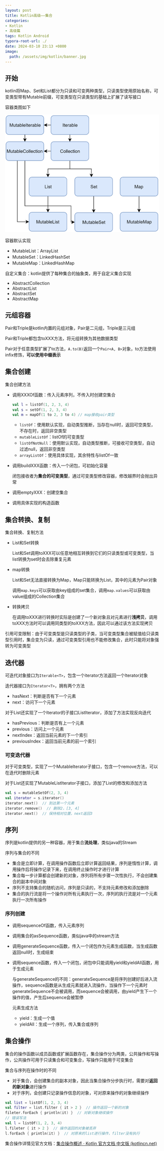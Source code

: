 ```yaml
---
layout: post
title: Kotlin高级——集合
categories:
- Kotlin
- 高级篇
tags: Kotlin Android
typora-root-url: ./
date: 2024-03-10 23:13 +0800
image:
  path: /assets/img/kotlin/banner.jpg
---
```

## 开始

kotlin将Map、Set和List都分为只读和可变两种类型，只读类型使用原始名称，可变类型带有Mutable前缀，可变类型在只读类型的基础上扩展了读写接口

容器类图如下

<img src="./assets/collections-diagram.png" alt="Collection interfaces hierarchy"  />

容器默认实现

-   MutableList：ArrayList
-   MutableSet：LinkedHashSet
-   MutableMap：LinkedHashMap

自定义集合：kotlin提供了每种集合的抽象类，用于自定义集合实现

-   AbstractCollection
-   AbstractList
-   AbstractSet
-   AbstractMap

## 元组容器

Pair和Triple是kotlin内置的元组对象，Pair是二元组，Triple是三元组

Pair和Triple都包含toXXX方法，将元组转换为其他数据类型

Pair对于任意类型扩展了to方法，`A.to(B)`返回一个`Pair<A, B>`对象，to方法使用infix修饰，**可以使用中缀表示**

## 集合创建

集合创建方法

-   调用XXXOf函数：传入元素序列，不传入时创建空集合

    ``` kotlin
    val l = listOf(1, 2, 3, 4)
    val s = setOf(1, 2, 3, 4)
    val m = mapOf(1 to 2, 3 to 4) // map接收pair类型
    ```

    -   `listOf`：使用默认实现，自动类型推断，当存在null时，返回可空类型，不存在时，返回非空类型
    -   `mutableListOf`：listOf的可变类型
    -   `listOfNotNull`：使用默认实现，自动类型推断，可接收可空类型，自动过滤null，返回非空类型
    -   `arrayListOf`：使用具体实现，其余特性与listOf一致

-   调用buildXXX函数：传入一个闭包，可初始化容量

    闭包接收者为**集合的可变类型**，通过可变类型修改容器，修改越界时会抛出异常

-   调用emptyXXX：创建空集合

-   调用具体实现的构造函数

## 集合转换、复制

集合转换、复制方法

-   List和Set转换

    List和Set调用toXXX可以任意地相互转换到它们的只读类型或可变类型，当list转换为set时会去除重复元素

-   map转换

    List和Set无法直接转换为Map，Map只能转换为List，其中的元素为Pair对象

    调用`map.keys`可以获取由key组成的set集合，调用`map.values`可以获取由value组成的Collection集合

-   转换拷贝

    在调用toXXX进行转换时实际是创建了一个新对象且对元素进行**浅拷贝**，调用toXXX方法时可以调用同类型的toXXX方法，因此可以通过该方法实现拷贝

引用可变限制：由于可变类型是只读类型的子类，当可变类型集合被赋值给只读类型引用时，集合变为只读，通过可变类型引用也不能修改集合，此时只能将对象强转为可变类型

## 迭代器

可迭代对象接口为`Iterable<T>`，包含一个iterator方法返回一个Iterator对象

迭代器接口为`Iterator<T>`，拥有两个方法

-   hasNext：判断是否有下一个元素
-   next：访问下一个元素

对于List还实现了一个Iterator的子接口ListIterator，添加了方法实现反向迭代

-   hasPrevious：判断是否有上一个元素
-   previous：访问上一个元素
-   nextIndex：返回当前元素的下一个索引
-   previousIndex：返回当前元素的前一个索引

### 可变迭代器

对于可变类型，实现了一个MutableIterator子接口，包含一个remove方法，可以在迭代时删除元素

对于List还实现了MutableListIterator子接口，添加了List的修改和添加方法

``` kotlin
val s = mutableSetOf(2, 3, 4)
val iterator = s.iterator()
iterator.next()  // 到达第一个元素
iterator.remove()  // 删除2，[3, 4]
iterator.next()  // 保持相对位置，next返回3
```

## 序列

序列是kotlin提供的另一种容器，用于集合**流处理**，类似java的Stream

序列与集合的不同

-   集合是立即计算，在调用操作函数后立即计算返回结果，序列是惰性计算，调用操作后将操作记录下来，在调用终止操作时才进行计算
-   集合每一步计算都会创建新的对象，序列将所有步骤一次性执行，不会创建集合的副本中间对象
-   序列不支持集合的随机访问，序列是只读的，不支持元素修改和添加删除
-   集合的执行流是将一个操作对所有元素执行一次，序列的执行流是对一个元素执行一次所有操作

### 序列创建

-   调用sequenceOf函数，传入元素序列

-   调用集合的asSequence函数，类似java中的stream方法

-   调用generateSequence函数，传入一个闭包作为元素生成函数，当生成函数返回null时，生成结束

-   调用sequence函数，传入一个闭包，闭包中只能调用yield和yieldAll函数，用于生成元素
  
    与generateSequence的不同：generateSequence是将序列创建好后进入流操作，sequence函数是从生成元素就进入流操作，当操作下一个元素时generateSequence不会被调用，而sequence会被调用，由yield产生下一个操作的值，产生后sequence会被暂停
    
    元素生成方法
    
    -   yield：生成一个值
    -   yieldAll：生成一个序列，传入集合或序列

## 集合操作

集合的操作函数以成员函数或扩展函数存在，集合操作分为两类，公共操作和写操作，公共操作可用于只读集合和可变集合，写操作只能用于可变集合

集合与序列在操作时的不同

-   对于集合，会创建集合的副本对象，因此当集合操作分步执行时，需要对**返回的新对象**进行操作
-   对于序列，会创建只记录操作信息的对象，可对原来操作的对象继续操作

``` kotlin
val list = listOf(1, 2, 3, 4)
val filter = list.filter { it > 2 }  // 操作返回一个新的对象
fileter.forEach { println(it) }  // 对新对象继续操作
// 错误写法
val l = listOf(1, 2, 3, 4)
l.fileter { it > 2 }  // 操作返回的对象被丢弃
l.forEach { println(it) }  // 对原来的list进行操作，filter没有执行
```

集合操作详情见官方文档：[集合操作概述 · Kotlin 官方文档 中文版 (kotlincn.net)](https://book.kotlincn.net/text/collection-operations.html)
